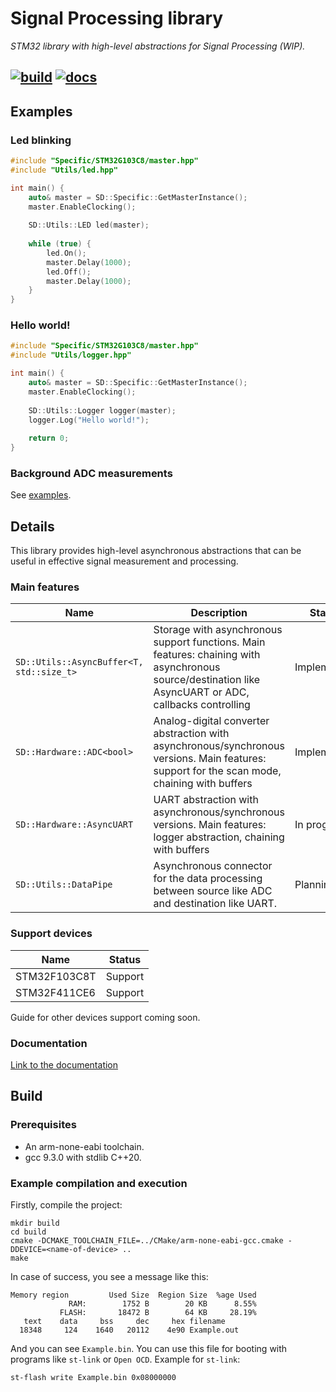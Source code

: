# Signal Processing library
*STM32 library with high-level abstractions for Signal Processing (WIP).*

[![build](https://github.com/NikitaEvs/signal_stm/actions/workflows/build.yml/badge.svg)](https://github.com/NikitaEvs/signal_stm/actions/workflows/build.yml)
[![docs](https://github.com/NikitaEvs/signal_stm/actions/workflows/docs.yml/badge.svg)](https://github.com/NikitaEvs/signal_stm/actions/workflows/docs.yml)
---    
## Examples
### Led blinking
```cpp
#include "Specific/STM32G103C8/master.hpp"
#include "Utils/led.hpp"

int main() {
    auto& master = SD::Specific::GetMasterInstance();
    master.EnableClocking();
    
    SD::Utils::LED led(master);
    
    while (true) {
        led.On();
        master.Delay(1000);
        led.Off();
        master.Delay(1000);
    }
}
```  
### Hello world!
```cpp
#include "Specific/STM32G103C8/master.hpp"
#include "Utils/logger.hpp"

int main() {
    auto& master = SD::Specific::GetMasterInstance();
    master.EnableClocking();
    
    SD::Utils::Logger logger(master);
    logger.Log("Hello world!");
    
    return 0;
}
```

### Background ADC measurements
See [examples](Src).

## Details
This library provides high-level asynchronous abstractions that can be useful in effective signal measurement and processing.

### Main features
| Name                                   | Description                                                                                                                                               | Status      |
|----------------------------------------|-----------------------------------------------------------------------------------------------------------------------------------------------------------|-------------|
| ```SD::Utils::AsyncBuffer<T, std::size_t>``` | Storage with asynchronous support functions. Main features: chaining with asynchronous source/destination like AsyncUART or ADC, callbacks controlling | Implemented |
| ```SD::Hardware::ADC<bool>```                | Analog-digital converter abstraction with asynchronous/synchronous versions. Main features: support for the scan mode, chaining with buffers           | Implemented |
| ```SD::Hardware::AsyncUART```                | UART abstraction with asynchronous/synchronous versions. Main features: logger abstraction, chaining with buffers                                      | In progress |
| ```SD::Utils::DataPipe```                    | Asynchronous connector for the data processing between source like ADC and  destination like UART.                                                        | Planning    |
### Support devices
| Name      | Status   |
|-----------|----------|
| STM32F103C8T | Support  |
| STM32F411CE6 | Support |

Guide for other devices support coming soon.
### Documentation
[Link to the documentation](https://nikitaevs.github.io/signal_stm/)

## Build
### Prerequisites
- An arm-none-eabi toolchain.
- gcc 9.3.0 with stdlib C++20.
### Example compilation and execution
Firstly, compile the project:
```shell
mkdir build
cd build
cmake -DCMAKE_TOOLCHAIN_FILE=../CMake/arm-none-eabi-gcc.cmake -DDEVICE=<name-of-device> ..
make
```
In case of success, you see a message like this:
```shell
Memory region         Used Size  Region Size  %age Used
             RAM:        1752 B        20 KB      8.55%
           FLASH:       18472 B        64 KB     28.19%
   text	   data	    bss	    dec	    hex	filename
  18348	    124	   1640	  20112	   4e90	Example.out
```
And you can see ```Example.bin```. You can use 
this file for booting with programs like ```st-link``` or ```Open OCD```.
Example for ```st-link```:
```shell
st-flash write Example.bin 0x08000000
```
